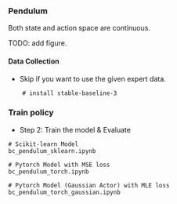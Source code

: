 ### Pendulum
Both state and action space are continuous.

TODO: add figure.

#### Data Collection
* Skip if you want to use the given expert data.

```
    # install stable-baseline-3
```


### Train policy

* Step 2: Train the model & Evaluate
```
# Scikit-learn Model
bc_pendulum_sklearn.ipynb

# Pytorch Model with MSE loss
bc_pendulum_torch.ipynb

# Pytorch Model (Gaussian Actor) with MLE loss
bc_pendulum_torch_gaussian.ipynb

